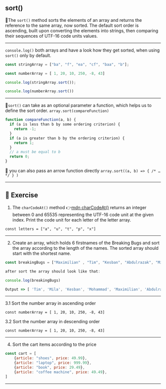## sort()

:large_blue_circle:The `sort()` method sorts the elements of an array and returns the reference to the same array, now sorted. The default sort order is ascending, built upon converting the elements into strings, then comparing their sequences of UTF-16 code units values.

---
`console.log()` both arrays and have a look how they get sorted, when using `sort()` only by default.

```javascript
const stringArray = ["ba", "f", "ea", "cf", "baa", "b"];

const numberArray = [ 1, 20, 10, 250, -8, 43]

console.log(stringArray.sort());

console.log(numberArray.sort())
```
---
:large_blue_circle:`sort()` can take as an optional parameter a function, which helps us to define the sort order. `array.sort(compareFunction)`

```javascript
function compareFunction(a, b) {
  if (a is less than b by some ordering criterion) {
    return -1;
  }
  if (a is greater than b by the ordering criterion) {
    return 1;
  }
  // a must be equal to b
  return 0;
}
```

:large_blue_circle: you can also pass an arrow function directly `array.sort((a, b) => { /* … */ } )`

-----
## :cartwheeling: Exercise

1. The `charCodeAt()` method :point_right:[mdn charCodeAt()](https://developer.mozilla.org/en-US/docs/Web/JavaScript/Reference/Global_Objects/String/charCodeAt) returns an integer between 0 and 65535 representing the UTF-16 code unit at the given index. Print the code unit for each letter of the letter array. 


`const letters = ["a", "u", "t", "p", "x"]`

---

2. Create an array, which holds 6 firstnames of the Breaking Bugs and sort the array according to the length of the names. 
The sorted array should start with the shortest name.

```javascript
const breakingBugs = ["Maximilian" , "Tim", "Kesban", "Abdulrazak", "Mila", "Mohammad"]

after sort the array should look like that:

console.log(breakingBugs)

Output => [ 'Tim', 'Mila', 'Kesban', 'Mohammad', 'Maximilian', 'Abdulrazak' ] 

```
---
3.1 Sort the number array in ascending order
```
const numberArray = [ 1, 20, 10, 250, -8, 43]
```
3.2 Sort the number array in descending order
```
const numberArray = [ 1, 20, 10, 250, -8, 43]
```
---
4. Sort the cart items according to the price

```javascript
const cart = [
    {article: "shoes", price: 49.99},
    {article: "laptop", price: 999.99},
    {article: "book", price: 29.49},
    {article: "coffee machine", price: 49.49},
]
```
---

    
